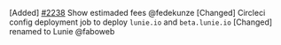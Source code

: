 [Added] [\#2238](https://github.com/cosmos/voyager/issues/2238) Show estimaded fees @fedekunze
[Changed] Circleci config deployment job to deploy `lunie.io` and `beta.lunie.io`
[Changed] renamed to Lunie @faboweb